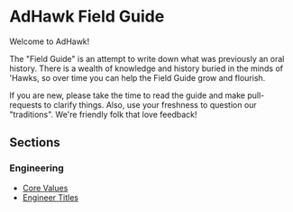 # AdHawk Field Guide

Welcome to AdHawk!

The "Field Guide" is an attempt to write down what was previously an oral
history. There is a wealth of knowledge and history buried in the minds of
'Hawks, so over time you can help the Field Guide grow and flourish.

If you are new, please take the time to read the guide and make pull-requests
to clarify things. Also, use your freshness to question our "traditions". We're
friendly folk that love feedback!

## Sections

### Engineering

* [Core Values](./engineering/core-values.md)
* [Engineer Titles](./engineering/titles.md)
